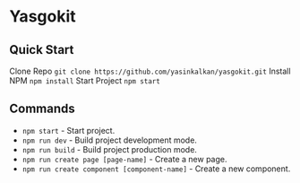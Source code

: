 # Yasgokit

## Quick Start
Clone Repo  `git clone https://github.com/yasinkalkan/yasgokit.git`
Install NPM  `npm install`
Start Project `npm start`

## Commands
-   `npm start`  - Start project.
-   `npm run dev`  - Build project development mode.
-   `npm run build`  - Build project production mode.
-   `npm run create page [page-name]`  - Create a new page.
-   `npm run create component [component-name]`  - Create a new component.